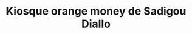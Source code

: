 ---
title: "Kiosque orange money de Sadigou Diallo"
url: /koyama/kiosque-orange-money-de-sadigou-diallo/
shop: téléphone portable
---